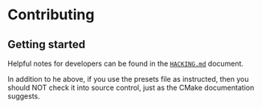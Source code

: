 # Contributing

<!--
    Short overview, rules, general guidelines, notes about pull requests and
    style should go here.
-->

## Getting started

Helpful notes for developers can be found in the [`HACKING.md`](HACKING.md)
document.

In addition to he above, if you use the presets file as instructed, then you
should NOT check it into source control, just as the CMake documentation
suggests.
